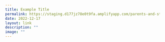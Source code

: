 ```yaml
---
title: Example Title
permalink: https://staging.d177jz78e0t9fa.amplifyapp.com/parents-and-students/Information-for-Parents/Assessments/
date: 2022-12-17
layout: link
description: ""
image: ""
---
```



